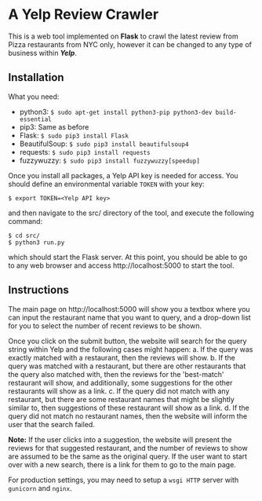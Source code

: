 # A Yelp Review Crawler
This is a web tool implemented on **Flask** to crawl the latest review from Pizza restaurants from NYC only, however it can be changed to any type of business within **_Yelp_**.

## Installation
What you need:
- python3: `$ sudo apt-get install python3-pip python3-dev build-essential`
- pip3: Same as before
- Flask: `$ sudo pip3 install Flask`
- BeautifulSoup: `$ sudo pip3 install beautifulsoup4`
- requests: `$ sudo pip3 install requests`
- fuzzywuzzy: `$ sudo pip3 install fuzzywuzzy[speedup]`

Once you install all packages, a Yelp API key is needed for access. You should define an environmental variable `TOKEN` with your key:
```
$ export TOKEN=<Yelp API key>
```
and then navigate to the src/ directory of the tool, and execute the following command:
```
$ cd src/
$ python3 run.py
```
which should start the Flask server.
At this point, you should be able to go to any web browser and access http://localhost:5000 to start the tool.

## Instructions
The main page on http://localhost:5000 will show you a textbox where you can input the restaurant name that you want to query, and a drop-down list for you to select the number of recent reviews to be shown.

Once you click on the submit button, the website will search for the query string within Yelp and the following cases might happen:
a. If the query was exactly matched with a restaurant, then the reviews will show.
b. If the query was matched with a restaurant, but there are other restaurants that the query also matched with, then the reviews for the 'best-match' restaurant will show, and additionally, some suggestions for the other restaurants will show as a link.
c. If the query did not match with any restaurant, but there are some restaurant names that might be slightly similar to, then suggestions of these restaurant will show as a link.
d. If the query did not match no restaurant names, then the website will inform the user that the search failed.

**Note:** If the user clicks into a suggestion, the website will present the reviews for that suggested restaurant, and the number of reviews to show are assumed to be the same as the original query.
If the user want to start over with a new search, there is a link for them to go to the main page.

For production settings, you may need to setup a `wsgi HTTP` server with `gunicorn` and `nginx`.
